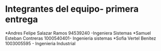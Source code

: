 # Integrantes del equipo- primera entrega
*Andres Felipe Salazar Ramos 94539240 -Ingeniera Sistemas
*Samuel Esteban Contreras 1000540401- Ingenieria sistemas
*Sofia Vertel Benitez 1003005595 - Ingenieria Industrial
